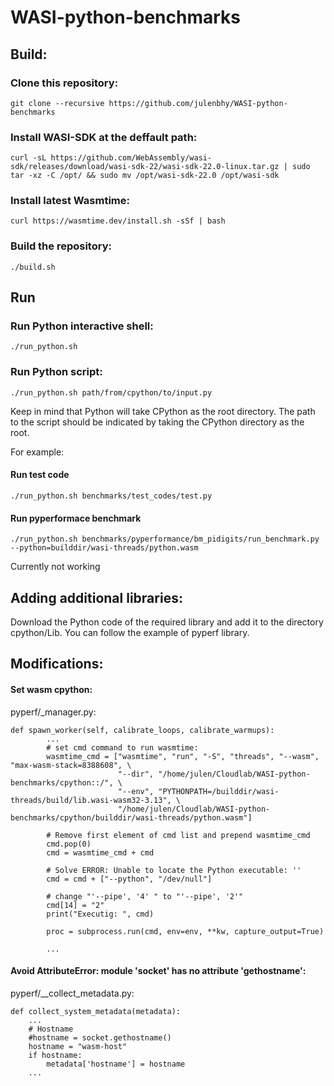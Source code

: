 # WASI-python-benchmarks

## Build:

### Clone this repository:

    git clone --recursive https://github.com/julenbhy/WASI-python-benchmarks

### Install WASI-SDK at the deffault path:
    curl -sL https://github.com/WebAssembly/wasi-sdk/releases/download/wasi-sdk-22/wasi-sdk-22.0-linux.tar.gz | sudo tar -xz -C /opt/ && sudo mv /opt/wasi-sdk-22.0 /opt/wasi-sdk

### Install latest Wasmtime:
    curl https://wasmtime.dev/install.sh -sSf | bash


### Build the repository:
    ./build.sh


## Run

### Run Python interactive shell:

    ./run_python.sh 

### Run Python script:

    ./run_python.sh path/from/cpython/to/input.py

Keep in mind that Python will take CPython as the root directory. The path to the script should be indicated by taking the CPython directory as the root.

For example:

#### Run test code

    ./run_python.sh benchmarks/test_codes/test.py

#### Run pyperformace benchmark

    ./run_python.sh benchmarks/pyperformance/bm_pidigits/run_benchmark.py --python=builddir/wasi-threads/python.wasm

Currently not working

## Adding additional libraries:
Download the Python code of the required library and add it to the directory cpython/Lib. You can follow the example of pyperf library.





## Modifications: 

#### Set wasm cpython:
pyperf/_manager.py:

    def spawn_worker(self, calibrate_loops, calibrate_warmups):
    		...
            # set cmd command to run wasmtime: 
            wasmtime_cmd = ["wasmtime", "run", "-S", "threads", "--wasm", "max-wasm-stack=8388608", \
                            "--dir", "/home/julen/Cloudlab/WASI-python-benchmarks/cpython::/", \
                            "--env", "PYTHONPATH=/builddir/wasi-threads/build/lib.wasi-wasm32-3.13", \
                            "/home/julen/Cloudlab/WASI-python-benchmarks/cpython/builddir/wasi-threads/python.wasm"] 

            # Remove first element of cmd list and prepend wasmtime_cmd
            cmd.pop(0)
            cmd = wasmtime_cmd + cmd
            
            # Solve ERROR: Unable to locate the Python executable: ''
            cmd = cmd + ["--python", "/dev/null"]
            
            # change "'--pipe', '4' " to "'--pipe', '2'"
            cmd[14] = "2"
            print("Executig: ", cmd)

            proc = subprocess.run(cmd, env=env, **kw, capture_output=True)

            ...


#### Avoid AttributeError: module 'socket' has no attribute 'gethostname':
pyperf/__collect_metadata.py:

    def collect_system_metadata(metadata):
        ...
        # Hostname
        #hostname = socket.gethostname()
        hostname = "wasm-host"
        if hostname:
            metadata['hostname'] = hostname
        ...

